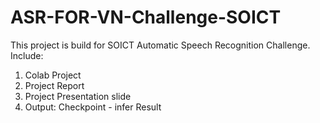 # ASR-FOR-VN-Challenge-SOICT
This project is build for SOICT Automatic Speech Recognition Challenge.
Include:

1. Colab Project 
2. Project Report
3. Project Presentation slide
4. Output: Checkpoint - infer Result